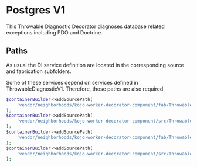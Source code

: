 # Postgres V1
This Throwable Diagnostic Decorator diagnoses database related exceptions including PDO and Doctrine.

## Paths
As usual the DI service definition are located in the corresponding source and fabrication subfolders.

Some of these services depend on services defined in ThrowableDiagnosticV1. Therefore, those paths are also required.
```php
$containerBuilder->addSourcePath(
    'vendor/neighborhoods/kojo-worker-decorator-component/fab/ThrowableDiagnosticV1'
);
$containerBuilder->addSourcePath(
    'vendor/neighborhoods/kojo-worker-decorator-component/src/ThrowableDiagnosticV1'
);
$containerBuilder->addSourcePath(
    'vendor/neighborhoods/kojo-worker-decorator-component/fab/ThrowableDiagnosticV1Decorators/PostgresV1'
);
$containerBuilder->addSourcePath(
    'vendor/neighborhoods/kojo-worker-decorator-component/src/ThrowableDiagnosticV1Decorators/PostgresV1'
);
```
